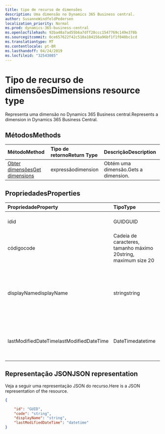 ```yaml
---
title: tipo de recurso de dimensões
description: Uma dimensão no Dynamics 365 Business central.
author: SusanneWindfeldPedersen
localization_priority: Normal
ms.prod: dynamics-365-business-central
ms.openlocfilehash: 92ba48a7ad55b6a7dff28ccc1547769c149e378b
ms.sourcegitcommit: 0ce657622f42c510a104156a96bf1f1f040bc1cd
ms.translationtype: MT
ms.contentlocale: pt-BR
ms.lasthandoff: 04/24/2019
ms.locfileid: "32543085"
---
```

# <a name="dimensions-resource-type"></a><span data-ttu-id="c954a-103">Tipo de recurso de dimensões</span><span class="sxs-lookup"><span data-stu-id="c954a-103">Dimensions resource type</span></span>
<span data-ttu-id="c954a-104">Representa uma dimensão no Dynamics 365 Business central.</span><span class="sxs-lookup"><span data-stu-id="c954a-104">Represents a dimension in Dynamics 365 Business Central.</span></span>

## <a name="methods"></a><span data-ttu-id="c954a-105">Métodos</span><span class="sxs-lookup"><span data-stu-id="c954a-105">Methods</span></span>
| <span data-ttu-id="c954a-106">Método</span><span class="sxs-lookup"><span data-stu-id="c954a-106">Method</span></span>       | <span data-ttu-id="c954a-107">Tipo de retorno</span><span class="sxs-lookup"><span data-stu-id="c954a-107">Return Type</span></span>  |<span data-ttu-id="c954a-108">Descrição</span><span class="sxs-lookup"><span data-stu-id="c954a-108">Description</span></span>|
|:-------------|:-------------|:----------|
|[<span data-ttu-id="c954a-109">Obter dimensões</span><span class="sxs-lookup"><span data-stu-id="c954a-109">Get dimensions</span></span>](../api/dynamics-dimension-get.md)|<span data-ttu-id="c954a-110">expressão</span><span class="sxs-lookup"><span data-stu-id="c954a-110">dimension</span></span>|<span data-ttu-id="c954a-111">Obtém uma dimensão.</span><span class="sxs-lookup"><span data-stu-id="c954a-111">Gets a dimension.</span></span>|


## <a name="properties"></a><span data-ttu-id="c954a-112">Propriedades</span><span class="sxs-lookup"><span data-stu-id="c954a-112">Properties</span></span>
| <span data-ttu-id="c954a-113">Propriedade</span><span class="sxs-lookup"><span data-stu-id="c954a-113">Property</span></span>           | <span data-ttu-id="c954a-114">Tipo</span><span class="sxs-lookup"><span data-stu-id="c954a-114">Type</span></span>                  |<span data-ttu-id="c954a-115">Descrição</span><span class="sxs-lookup"><span data-stu-id="c954a-115">Description</span></span>               |
|:-------------------|:----------------------|:-------------------------|
|<span data-ttu-id="c954a-116">id</span><span class="sxs-lookup"><span data-stu-id="c954a-116">id</span></span>                  |<span data-ttu-id="c954a-117">GUID</span><span class="sxs-lookup"><span data-stu-id="c954a-117">GUID</span></span>                   |<span data-ttu-id="c954a-118">A ID exclusiva do item.</span><span class="sxs-lookup"><span data-stu-id="c954a-118">The unique ID of the item.</span></span>|
|<span data-ttu-id="c954a-119">código</span><span class="sxs-lookup"><span data-stu-id="c954a-119">code</span></span>                |<span data-ttu-id="c954a-120">Cadeia de caracteres, tamanho máximo 20</span><span class="sxs-lookup"><span data-stu-id="c954a-120">string, maximum size 20</span></span>|<span data-ttu-id="c954a-121">O código de dimensão.</span><span class="sxs-lookup"><span data-stu-id="c954a-121">The dimension code.</span></span>       |
|<span data-ttu-id="c954a-122">displayName</span><span class="sxs-lookup"><span data-stu-id="c954a-122">displayName</span></span>         |<span data-ttu-id="c954a-123">string</span><span class="sxs-lookup"><span data-stu-id="c954a-123">string</span></span>                 |<span data-ttu-id="c954a-124">Especifica o nome da dimensão.</span><span class="sxs-lookup"><span data-stu-id="c954a-124">Specifies the dimension's name.</span></span> <span data-ttu-id="c954a-125">Esse nome aparecerá onde a dimensão é usada.</span><span class="sxs-lookup"><span data-stu-id="c954a-125">This name will appear where the dimension is used.</span></span>|
|<span data-ttu-id="c954a-126">lastModifiedDateTime</span><span class="sxs-lookup"><span data-stu-id="c954a-126">lastModifiedDateTime</span></span>|<span data-ttu-id="c954a-127">DateTime</span><span class="sxs-lookup"><span data-stu-id="c954a-127">datetime</span></span>               |<span data-ttu-id="c954a-128">O último DateTime que a dimensão foi modificada.</span><span class="sxs-lookup"><span data-stu-id="c954a-128">The last datetime the dimension was modified.</span></span>|  


## <a name="json-representation"></a><span data-ttu-id="c954a-129">Representação JSON</span><span class="sxs-lookup"><span data-stu-id="c954a-129">JSON representation</span></span>

<span data-ttu-id="c954a-130">Veja a seguir uma representação JSON do recurso.</span><span class="sxs-lookup"><span data-stu-id="c954a-130">Here is a JSON representation of the resource.</span></span>


```json
{

    "id": "GUID",
    "code": "string",
    "displayName": "string",
    "lastModifiedDateTime": "datetime"
}
```

